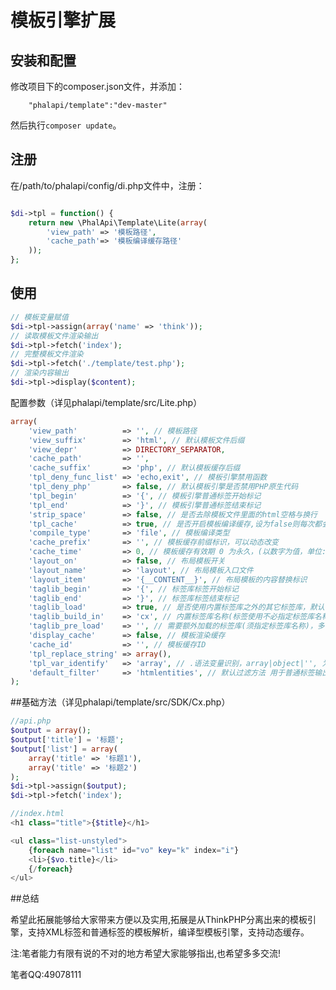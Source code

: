 # 模板引擎扩展


## 安装和配置
修改项目下的composer.json文件，并添加：  
```
    "phalapi/template":"dev-master"
```

然后执行```composer update```。  

## 注册
在/path/to/phalapi/config/di.php文件中，注册：  
```php

$di->tpl = function() {
	return new \PhalApi\Template\Lite(array(
        'view_path' => '模板路径',
        'cache_path'=> '模板编译缓存路径'
    ));
};
```

## 使用

```php
// 模板变量赋值
$di->tpl->assign(array('name' => 'think'));
// 读取模板文件渲染输出
$di->tpl->fetch('index');
// 完整模板文件渲染
$di->tpl->fetch('./template/test.php');
// 渲染内容输出
$di->tpl->display($content);
```

配置参数（详见phalapi/template/src/Lite.php）
```php
array(
    'view_path'          => '', // 模板路径
    'view_suffix'        => 'html', // 默认模板文件后缀
    'view_depr'          => DIRECTORY_SEPARATOR,
    'cache_path'         => '',
    'cache_suffix'       => 'php', // 默认模板缓存后缀
    'tpl_deny_func_list' => 'echo,exit', // 模板引擎禁用函数
    'tpl_deny_php'       => false, // 默认模板引擎是否禁用PHP原生代码
    'tpl_begin'          => '{', // 模板引擎普通标签开始标记
    'tpl_end'            => '}', // 模板引擎普通标签结束标记
    'strip_space'        => false, // 是否去除模板文件里面的html空格与换行
    'tpl_cache'          => true, // 是否开启模板编译缓存,设为false则每次都会重新编译
    'compile_type'       => 'file', // 模板编译类型
    'cache_prefix'       => '', // 模板缓存前缀标识，可以动态改变
    'cache_time'         => 0, // 模板缓存有效期 0 为永久，(以数字为值，单位:秒)
    'layout_on'          => false, // 布局模板开关
    'layout_name'        => 'layout', // 布局模板入口文件
    'layout_item'        => '{__CONTENT__}', // 布局模板的内容替换标识
    'taglib_begin'       => '{', // 标签库标签开始标记
    'taglib_end'         => '}', // 标签库标签结束标记
    'taglib_load'        => true, // 是否使用内置标签库之外的其它标签库，默认自动检测
    'taglib_build_in'    => 'cx', // 内置标签库名称(标签使用不必指定标签库名称),以逗号分隔 注意解析顺序
    'taglib_pre_load'    => '', // 需要额外加载的标签库(须指定标签库名称)，多个以逗号分隔
    'display_cache'      => false, // 模板渲染缓存
    'cache_id'           => '', // 模板缓存ID
    'tpl_replace_string' => array(),
    'tpl_var_identify'   => 'array', // .语法变量识别，array|object|'', 为空时自动识别
    'default_filter'     => 'htmlentities', // 默认过滤方法 用于普通标签输出
);
```
##基础方法（详见phalapi/template/src/SDK/Cx.php）

```php
//api.php
$output = array();
$output['title'] = '标题';
$output['list'] = array(
    array('title' => '标题1'),
    array('title' => '标题2')
);
$di->tpl->assign($output);      
$di->tpl->fetch('index');

//index.html
<h1 class="title">{$title}</h1>

<ul class="list-unstyled">
    {foreach name="list" id="vo" key="k" index="i"}
    <li>{$vo.title}</li>
    {/foreach}
</ul>
```

##总结

希望此拓展能够给大家带来方便以及实用,拓展是从ThinkPHP分离出来的模板引擎，支持XML标签和普通标签的模板解析，编译型模板引擎，支持动态缓存。

注:笔者能力有限有说的不对的地方希望大家能够指出,也希望多多交流!

笔者QQ:49078111
